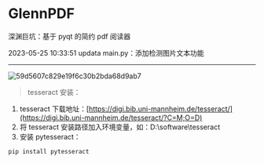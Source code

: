 # GlennPDF
深渊巨坑：基于 pyqt 的简约 pdf 阅读器

2023-05-25 10:33:51 updata main.py：添加检测图片文本功能


---
![59d5607c829e19f6c30b2bda68d9ab7](https://github.com/chenluda/GlennPDF/assets/45784833/c38961c8-2298-4035-8739-4c8e4a4a5d83)

> tesseract 安装：
1. tesseract 下载地址：[https://digi.bib.uni-mannheim.de/tesseract/](https://digi.bib.uni-mannheim.de/tesseract/?C=M;O=D)
2. 将 tesseract 安装路径加入环境变量，如：D:\software\tesseract
3. 安装 pytesseract：
```
pip install pytesseract
```
